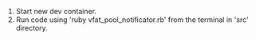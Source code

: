 1) Start new dev container.
2) Run code using 'ruby vfat_pool_notificator.rb' from the terminal in 'src' directory.